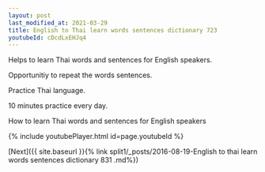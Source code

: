```yaml
---
layout: post
last_modified_at: 2021-03-29
title: English to Thai learn words sentences dictionary 723 
youtubeId: cDcdLxEHJq4
---
```

 
 
Helps to learn Thai words and sentences for English speakers.

Opportunitiy to repeat the words sentences. 

Practice Thai language. 
 
10 minutes practice every day. 
 
How to learn Thai words and sentences for English speakers 
 
{% include youtubePlayer.html id=page.youtubeId %}
 
 
[Next]({{ site.baseurl }}{% link  split1/_posts/2016-08-19-English to thai learn words sentences dictionary 831 .md%})
 
